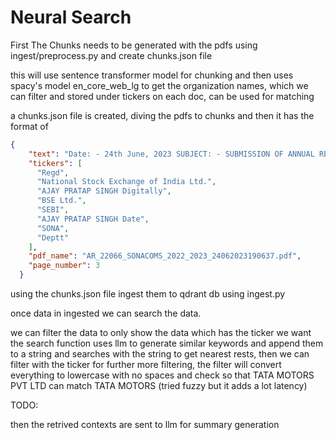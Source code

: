 # Neural Search

First The Chunks needs to be generated with the pdfs
using ingest/preprocess.py and create chunks.json file

this will use sentence transformer model for chunking and then  uses spacy's model en_core_web_lg to get the organization names, which we can filter and stored under tickers on each doc, can be used for matching




a chunks.json file is created, diving the pdfs to chunks and then it has 
the format of 
```json
{
    "text": "Date: - 24th June, 2023 SUBJECT: - SUBMISSION OF ANNUAL REPORT Dear Sir / Madam, Pursuant to Regulation 34(1) of the SEBI (LODR) Regulations, 2015, we are pleased to enclose herewith copy of the Annual Report of the Company for the year financial year 2022-23. This is for your information and record. Thanking you, For SONA BLW PRECISION FORGINGS LIMITED Ajay Pratap Singh Vice President (Legal), Company Secretary and Compliance Officer Encl: As above BSE Ltd. Regd. Office: Floor - 25, Phiroze Jeejeebhoy Towers, Dalal Street, Mumbai-400 001. National Stock Exchange of India Ltd. Listing Deptt., Exchange Plaza, Bandra Kurla Complex, Bandra (East), Mumbai - 400 051 BSE Scrip Code: 543300 NSE Scrip: SONACOMS AJAY PRATAP SINGH Digitally signed by AJAY PRATAP SINGH Date: 2023.06.24 18:48:59 +05'30'  Annual Report 2022-23 Annual Report 2022-23  The future of mobility is E.P.I.C. Mobility as we know it, is undergoing a structural",
    "tickers": [
      "Regd",
      "National Stock Exchange of India Ltd.",
      "AJAY PRATAP SINGH Digitally",
      "BSE Ltd.",
      "SEBI",
      "AJAY PRATAP SINGH Date",
      "SONA",
      "Deptt"
    ],
    "pdf_name": "AR_22066_SONACOMS_2022_2023_24062023190637.pdf",
    "page_number": 3
  }
```

using the chunks.json file ingest them to qdrant db using ingest.py


once data in ingested we can search the data.

we can filter the data to only show the data which has the ticker we want
the search function uses llm to generate similar keywords and append them to a string and searches with the string to get nearest rests, then we can filter with the ticker for further more filtering, the filter will convert everything to lowercase with no spaces and check so that TATA MOTORS PVT LTD can match TATA MOTORS (tried fuzzy but it adds a lot latency)



TODO:

then the retrived contexts are sent to llm for summary generation